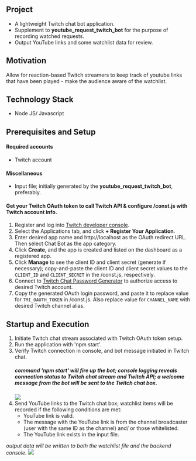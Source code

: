 ## Project
- A lightweight Twitch chat bot application.
- Supplement to **youtube_request_twitch_bot** for the purpose of recording watched requests.
- Output YouTube links and some watchlist data for review.

## Motivation
Allow for reaction-based Twitch streamers to keep track of youtube links that have been played - make the audience aware of the watchlist.

## Technology Stack 
- Node JS/ Javascript

## Prerequisites and Setup
#### Required accounts
- Twitch account
#### Miscellaneous
- Input file; initially generated by the **youtube_request_twitch_bot**, preferably.

#### Get your Twitch OAuth token to call Twitch API & configure /const.js with Twitch account info.
1. Register and log into [Twitch developer console](https://dev.twitch.tv/console/apps).
2. Select the Applications tab, and click **+ Register Your Application**.
3. Enter desired app name and http://localhost as the OAuth redirect URL.  Then select Chat Bot as the app category.
4. Click **Create**, and the app is created and listed on the dashboard as a registered app.
5. Click **Manage** to see the client ID and client secret (generate if necessary); copy-and-paste the client ID and client secret values to the `CLIENT_ID` and `CLIENT_SECRET` in the /const.js, respectively.
6. Connect to [Twitch Chat Password Generator](https://twitchapps.com/tmi/) to authorize access to desired Twitch account.
7. Copy the generated OAuth login password, and paste it to replace value for `TMI_OAUTH_TOKEN` in /const.js.  Also replace value for `CHANNEL_NAME` with desired Twitch channel alias. 

## Startup and Execution  
1. Initiate Twitch chat stream associated with Twitch OAuth token setup.
2. Run the application with 'npm start'.
3. Verify Twitch connection in console, and bot message initiated in Twitch chat.
    ##### _command 'npm start' will fire up the bot; console logging reveals connection status to Twitch chat stream and Twitch API; a welcome message from the bot will be sent to the Twitch chat box._
    <img src="https://user-images.githubusercontent.com/72060658/120233409-bae2c600-c223-11eb-94d7-f905fcd4aff5.png"></img>
4. Send YouTube links to the Twitch chat box; watchlist items will be recorded if the following conditions are met:
    * YouTube link is valid.
    * The message with the YouTube link is from the channel broadcaster (user with the same ID as the channel) and/ or those whitelisted.
    * The YouTube link exists in the input file.

_output data will be written to both the watchlist file and the backend console._
<img src="https://user-images.githubusercontent.com/72060658/120233549-1319c800-c224-11eb-855c-6e337fc02fe3.png"></img>

